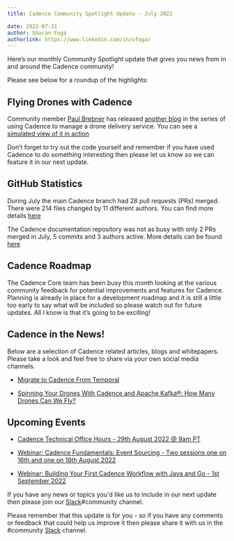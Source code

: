 ```yaml
---
title: Cadence Community Spotlight Update - July 2022

date: 2022-07-31
author: Sharan Foga
authorlink: https://www.linkedin.com/in/sfoga/
---
```


Here’s our monthly Community Spotlight update that gives you news from in and around the Cadence community!

Please see below for a roundup of the highlights:

## Flying Drones with Cadence

Community member [Paul Brebner](https://www.linkedin.com/in/paul-brebner-0a547b4/) has released [another blog](https://www.instaclustr.com/blog/spinning-your-drones-with-cadence-and-apache-kafka-how-many-drones-can-we-fly/) in the series of using Cadence to manage a drone delivery service. You can see a [simulated view of it in action](https://www.youtube.com/watch?v=YgQeFSqzprk)

Don’t forget to try out the code yourself and remember if you have used Cadence to do something interesting then please let us know so we can feature it in our next update.

## GitHub Statistics

During July the main Cadence branch had 28 pull requests (PRs) merged. There were 214 files changed by 11 different authors. You can find more details [here](https://github.com/uber/cadence/pulse/monthly)

The Cadence documentation repository was not as busy with only 2 PRs merged in July, 5 commits and 3 authors active. More details can be found [here](https://github.com/uber/Cadence-Docs/pulse/monthly )

## Cadence Roadmap

The Cadence Core team has been busy this month looking at the various community feedback for potential improvements and features for Cadence. Planning is already in place for a development roadmap and  it is still a little too early to say what will be included so please watch out for future updates. All I know is that it’s going to be exciting!

## Cadence in the News!

Below are a selection of Cadence related articles, blogs and whitepapers. Please take a look and feel free to share via your own social media channels.

- [Migrate to Cadence From Temporal](https://www.instaclustr.com/blog/migrate-to-cadence-from-temporal/)

- [Spinning Your Drones With Cadence and Apache Kafka®: How Many Drones Can We Fly?](https://www.instaclustr.com/blog/spinning-your-drones-with-cadence-and-apache-kafka-how-many-drones-can-we-fly/)

## Upcoming Events

- [Cadence Technical Office Hours - 29th August 2022 @ 9am PT](https://calendar.google.com/calendar/u/0/embed?src=e6r40gp3c2r01054id7e99dlac@group.calendar.google.com&ctz=America/Los_Angeles)

- [Webinar: Cadence Fundamentals: Event Sourcing - Two sessions one on 16th and one on 18th August 2022
](https://info.instaclustr.com/webinar-cadence-fundamentals-event-sourcing/)

- [Webinar: Building Your First Cadence Workflow with Java and Go - 1st September 2022](https://info.instaclustr.com/webinar-emea-building-cadence-workflow.html)

If you have any news or topics you'd like us to include in our next update then please join our [Slack](http://t.uber.com/cadence-slack)#community channel.

Please remember that this update is for you - so if you have any comments or feedback that could help us improve it then please share it with us in the #community [Slack](http://t.uber.com/cadence-slack) channel.
